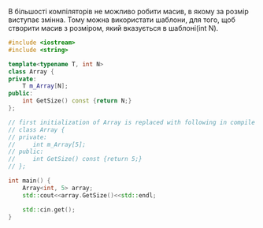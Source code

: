 В більшості компіляторів не можливо робити масив, в якому за розмір виступає змінна. Тому можна використати шаблони, для того, щоб створити масив з розміром, який вказується в шаблоні(int N).
```cpp
#include <iostream>
#include <string>

template<typename T, int N>
class Array {
private:
    T m_Array[N];
public:
    int GetSize() const {return N;}
};

// first initialization of Array is replaced with following in compile time
// class Array {
// private:
//     int m_Array[5];
// public:
//     int GetSize() const {return 5;}
// };

int main() {
    Array<int, 5> array;
    std::cout<<array.GetSize()<<std::endl;

    std::cin.get();
}
```